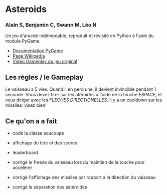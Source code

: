 # Asteroids
### Alain S, Benjamin C, Swann M, Léo N

Un jeu d'aracde indémodable, reproduit et revisité en Python à l'aide du module PyGame.

- [Documentation PyGame](https://www.pygame.org/docs)
- [Page Wikipedia](https://fr.wikipedia.org/wiki/Asteroids)
- [Vidéo Gameplay du jeu original](https://WWW.youtube.com/watch?v=i-Gs01omJyI)

## Les règles / le Gameplay

Le vaisseau a 5 vies. Quand il en perd une, il devient invincible pendant 1 seconde.
Vous devez tirer sur les atéroides à l'aide de la touche *ESPACE*, et vous diriger avec les *FLECHES DIRECTIONELLES*.
Il y a un cooldown sur les missiles: visez bien!

## Ce qu'on a a fait

- codé la classe soucoupe
- affichage du titre et des scores
- leaderboard

- corrigé le freeze du vaisseau lors du maintien de la touche pour accélérer
- corrigé l'affichage des missiles par rapport à la direction du vaisseau
- corrigé la séparation des astéroides
